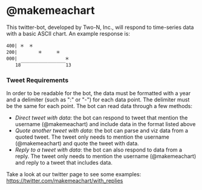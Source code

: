 # @makemeachart

This twitter-bot, developed by Two-N, Inc., will respond to time-series data with a basic ASCII chart. An example response is: 

```
400| ＊　＊
200| 　　　　＊　　　＊
000| 　　　　　　　　　　＊
　　18￣￣￣￣￣￣￣￣￣￣13
```

### Tweet Requirements

In order to be readable for the bot, the data must be formatted with a year and a delimiter (such as ":" or "-") for each data point. The delimiter must be the same for each point. 
The bot can read data through a few methods:
* _Direct tweet with data_: the bot can respond to tweet that mention the username (@makemeachart) and include data in the format listed above
* _Quote another tweet with data_: the bot can parse and viz data from a quoted tweet. The tweet only needs to mention the username (@makemeachart) and quote the tweet with data. 
* _Reply to a tweet with data_: the bot can also respond to data from a reply. The tweet only needs to mention the username (@makemeachart) and reply to a tweet that includes data. 

Take a look at our twitter page to see some examples: https://twitter.com/makemeachart/with_replies

